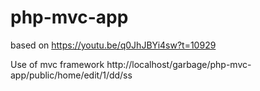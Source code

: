 # php-mvc-app
based on https://youtu.be/q0JhJBYi4sw?t=10929

Use of mvc framework 
http://localhost/garbage/php-mvc-app/public/home/edit/1/dd/ss
